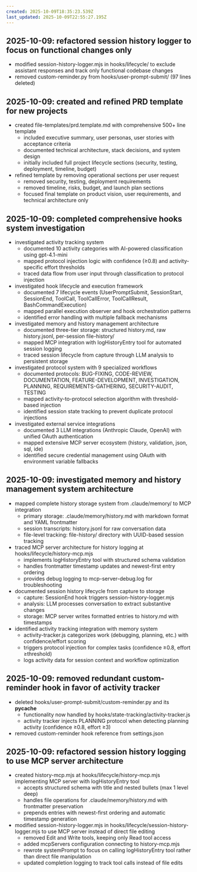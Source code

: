 ```yaml
---
created: 2025-10-09T18:35:23.539Z
last_updated: 2025-10-09T22:55:27.195Z
---
```

## 2025-10-09: refactored session history logger to focus on functional changes only

- modified session-history-logger.mjs in hooks/lifecycle/ to exclude assistant responses and track only functional codebase changes
- removed custom-reminder.py from hooks/user-prompt-submit/ (97 lines deleted)

## 2025-10-09: created and refined PRD template for new projects

- created file-templates/prd.template.md with comprehensive 500+ line template
  - included executive summary, user personas, user stories with acceptance criteria
  - documented technical architecture, stack decisions, and system design
  - initially included full project lifecycle sections (security, testing, deployment, timeline, budget)
- refined template by removing operational sections per user request
  - removed security, testing, deployment requirements
  - removed timeline, risks, budget, and launch plan sections
  - focused final template on product vision, user requirements, and technical architecture only

## 2025-10-09: completed comprehensive hooks system investigation

- investigated activity tracking system
  - documented 10 activity categories with AI-powered classification using gpt-4.1-mini
  - mapped protocol injection logic with confidence (≥0.8) and activity-specific effort thresholds
  - traced data flow from user input through classification to protocol injection
- investigated hook lifecycle and execution framework
  - documented 7 lifecycle events (UserPromptSubmit, SessionStart, SessionEnd, ToolCall, ToolCallError, ToolCallResult, BashCommandExecution)
  - mapped parallel execution observer and hook orchestration patterns
  - identified error handling with multiple fallback mechanisms
- investigated memory and history management architecture
  - documented three-tier storage: structured history.md, raw history.jsonl, per-session file-history/
  - mapped MCP integration with logHistoryEntry tool for automated session logging
  - traced session lifecycle from capture through LLM analysis to persistent storage
- investigated protocol system with 9 specialized workflows
  - documented protocols: BUG-FIXING, CODE-REVIEW, DOCUMENTATION, FEATURE-DEVELOPMENT, INVESTIGATION, PLANNING, REQUIREMENTS-GATHERING, SECURITY-AUDIT, TESTING
  - mapped activity-to-protocol selection algorithm with threshold-based injection
  - identified session state tracking to prevent duplicate protocol injections
- investigated external service integrations
  - documented 3 LLM integrations (Anthropic Claude, OpenAI) with unified OAuth authentication
  - mapped extensive MCP server ecosystem (history, validation, json, sql, ide)
  - identified secure credential management using OAuth with environment variable fallbacks

## 2025-10-09: investigated memory and history management system architecture

- mapped complete history storage system from .claude/memory/ to MCP integration
  - primary storage: .claude/memory/history.md with markdown format and YAML frontmatter
  - session transcripts: history.jsonl for raw conversation data
  - file-level tracking: file-history/ directory with UUID-based session tracking
- traced MCP server architecture for history logging at hooks/lifecycle/history-mcp.mjs
  - implements logHistoryEntry tool with structured schema validation
  - handles frontmatter timestamp updates and newest-first entry ordering
  - provides debug logging to mcp-server-debug.log for troubleshooting
- documented session history lifecycle from capture to storage
  - capture: SessionEnd hook triggers session-history-logger.mjs
  - analysis: LLM processes conversation to extract substantive changes
  - storage: MCP server writes formatted entries to history.md with timestamps
- identified activity tracking integration with memory system
  - activity-tracker.js categorizes work (debugging, planning, etc.) with confidence/effort scoring
  - triggers protocol injection for complex tasks (confidence ≥0.8, effort ≥threshold)
  - logs activity data for session context and workflow optimization

## 2025-10-09: removed redundant custom-reminder hook in favor of activity tracker

- deleted hooks/user-prompt-submit/custom-reminder.py and its __pycache__
  - functionality now handled by hooks/state-tracking/activity-tracker.js
  - activity tracker injects PLANNING protocol when detecting planning activity (confidence ≥0.8, effort ≥3)
- removed custom-reminder hook reference from settings.json

## 2025-10-09: refactored session history logging to use MCP server architecture

- created history-mcp.mjs at hooks/lifecycle/history-mcp.mjs implementing MCP server with logHistoryEntry tool
  - accepts structured schema with title and nested bullets (max 1 level deep)
  - handles file operations for .claude/memory/history.md with frontmatter preservation
  - prepends entries with newest-first ordering and automatic timestamp generation
- modified session-history-logger.mjs in hooks/lifecycle/session-history-logger.mjs to use MCP server instead of direct file editing
  - removed Edit and Write tools, keeping only Read tool access
  - added mcpServers configuration connecting to history-mcp.mjs
  - rewrote systemPrompt to focus on calling logHistoryEntry tool rather than direct file manipulation
  - updated completion logging to track tool calls instead of file edits
